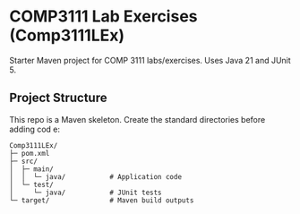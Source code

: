 # COMP3111 Lab Exercises (Comp3111LEx)

Starter Maven project for COMP 3111 labs/exercises. Uses Java 21 and JUnit 5.

## Project Structure
This repo is a Maven skeleton. Create the standard directories before adding cod
e:
```
Comp3111LEx/
├─ pom.xml
├─ src/
│  ├─ main/
│  │  └─ java/           # Application code
│  └─ test/
│     └─ java/           # JUnit tests
└─ target/               # Maven build outputs
```
